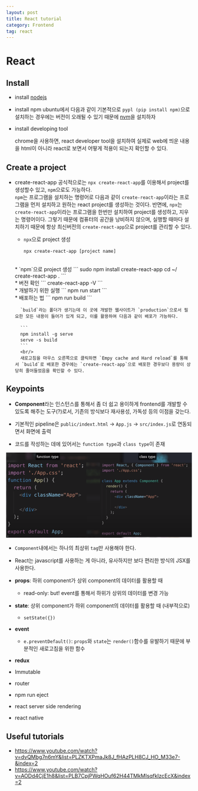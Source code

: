 ```yaml
---
layout: post
title: React tutorial 
category: Frontend
tag: react
---
```


# React 


## Install 
* install [nodejs](https://github.com/nodesource/distributions)


* install npm
    ubuntu에서 다음과 같이 기본적으로 `pypl (pip install npm)`으로 설치하는 경우에는 버전이 오래될 수 있기 때문에 [nvm](https://github.com/nvm-sh/nvm)을 설치하자

* install developing tool

    chrome을 사용하면, react developer tool을 설치하여 실제로 web에 띄운 내용을 html이 아니라 react로 보면서 어떻게 적용이 되는지 확인할 수 있다. 

## Create a project

* create-react-app
    공식적으로는 `npx create-react-app`를 이용해서 project를 생성할수 있고, `npm`으로도 가능하다. <br/>
    `npm`는 프로그램을 설치하는 명령어로 다음과 같이 `create-react-app`이라는 프로그램을 먼저 설치하고 원하는 react project를 생성하는 것이다. 반면에, `npx`는 `create-react-app`이라는 프로그램을 한번만 설치하여 project를 생성하고, 지우는 명령어이다. 그렇기 때문에 컴퓨터의 공간을 낭비하지 않으며, 실행할 때마다 설치하기 때문에 항상 최신버전의 `create-react-app`으로 project를 관리할 수 있다. 
    
    * `npx`으로 project 생성
        ```
        npx create-react-app [project name]
        ```
    <br/>
    * `npm`으로 project 생성
        ```
        sudo npm install create-react-app
        cd ~/<project dir.>
        create-react-app .
        ```
    <br/>
    * 버전 확인
        ```
        create-react-app -V
        ```
    <br/>
    * 개발하기 위한 실행 
        ```
        npm run start
        ```
    <br/>
    * 배포하는 법
        ```
        npm run build
        ```

        `build`라는 폴더가 생기는데 이 곳에 개발한 웹사이트가 `production`으로서 필요한 모든 내용이 들어가 있게 되고, 이를 활용하여 다음과 같이 배포가 가능하다. 

        ```
        npm install -g serve
        serve -s build 
        ```
        <br/>
        새로고침을 마우스 오른쪽으로 클릭하면 `Empy cache and Hard reload`를 통해서 `build`로 배포한 경우에는 `create-react-app`으로 배포한 경우보다 용량이 상당히 줄어들었음을 확인할 수 있다.

    
## Keypoints

* **Component**라는 인스턴스를 통해서 좀 더 쉽고 용이하게 frontend를 개발할 수 있도록 해주는 도구(?)로서, 기존의 방식보다 재사용성, 가독성 등의 이점을 갖는다.

* 기본적인 pipeline은 `public/indext.html` -> `App.js` -> `src/index.js`로 연동되면서 화면에 출력 

* 코드를 작성하는 데에 있어서는 `function type`과 `class type`이 존재
<img src='./imgs/code.png'>

* `Component`내에서는 하나의 최상위 `tag`만 사용해야 한다. 

* React는 javascript를 사용하는 게 아니라, 유사하지만 보다 편리한 방식의 JSX를 사용한다.

* **props**: 하위 component가 상위 component의 데이터를 활용할 때
    * read-only: but! event를 통해서 하위가 상위의 데이터를 변경 가능

* **state**: 상위 component가 하위 component의 데이터를 활용할 때 (내부적으로)
    * `setState({})`

* **event**
    * `e.preventDefault()`: `props`와 `state`는 `render()`함수를 유발하기 때문에 부분적인 새로고침을 위한 함수

* **redux**

* Immutable

* router

* npm run eject

* react server side rendering

* react native

## Useful tutorials

* https://www.youtube.com/watch?v=dvQMbg7n6mY&list=PLZKTXPmaJk8J_fHAzPLH8CJ_HO_M33e7-&index=2
* https://www.youtube.com/watch?v=AODd4CjE1h8&list=PLB7CpjPWqHOuf62H44TMkMIsqfkIzcEcX&index=2
